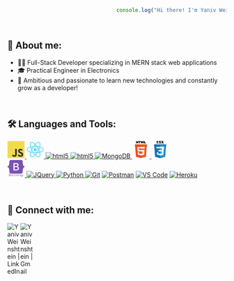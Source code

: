 <!-- - 👋 Hi, I’m @YanivWein24
- 👀 I’m interested in ...
- 🌱 I’m currently learning ...
- 💞️ I’m looking to collaborate on ...
- 📫 How to reach me ...

<!---
YanivWein24/YanivWein24 is a ✨ special ✨ repository because its `README.md` (this file) appears on your GitHub profile.
You can click the Preview link to take a look at your changes.
--->

```javascript
                                   console.log("Hi there! I'm Yaniv Weinshtein 👋");
```

<br>                                                                        

## 📖 About me:
* 👨‍💻 Full-Stack Developer specializing in MERN stack web applications
* 🎓 Practical Engineer in Electronics 
* 💪 Ambitious and passionate to learn new technologies and constantly grow as a developer!
<!-- * 💻 Looking for a role as Full-Stack developer to absorb knowledge -->

<br/>

## 🛠 Languages and Tools:
<a href="https://developer.mozilla.org/en-US/docs/Web/JavaScript"> <img src="https://raw.githubusercontent.com/devicons/devicon/master/icons/javascript/javascript-original.svg" alt="JavaScript" width="40" height="40"/> </a>
<a href="https://reactjs.org/"> <img src="https://github.com/devicons/devicon/blob/master/icons/react/react-original.svg" alt="React" width="40" height="40"/> </a>
<a href="https://nodejs.org/en/"> <img src="https://miro.medium.com/max/800/1*bc9pmTiyKR0WNPka2w3e0Q.png" alt="html5" width="40" height="40"/> </a> 
<a href="https://expressjs.com/"> <img src="https://www.guayerd.com/wp-content/uploads//2021/04/expressjs-logo.svg" alt="html5" width="40" height="40"/> </a> 
<a href="https://www.mongodb.com/"> <img src="https://cdn.jsdelivr.net/gh/devicons/devicon/icons/mongodb/mongodb-original.svg" alt="MongoDB" width="40" height="40"/> </a>
<a href="https://www.w3.org/html/"> <img src="https://raw.githubusercontent.com/devicons/devicon/master/icons/html5/html5-original-wordmark.svg" alt="HTML5" width="40" height="40"/> </a> 
<a href="https://www.w3schools.com/css/"> <img src="https://raw.githubusercontent.com/devicons/devicon/master/icons/css3/css3-original-wordmark.svg" alt="CSS3" width="40" height="40"/> </a>
<br />
<a href="https://getbootstrap.com"> <img src="https://raw.githubusercontent.com/devicons/devicon/master/icons/bootstrap/bootstrap-plain-wordmark.svg" alt="Bootstrap" width="40" height="40"/> </a>
<a href="https://jquery.com/"> <img src="https://www.pngitem.com/pimgs/m/206-2069866_transparent-css3-logo-png-jquery-logo-png-png.png" alt="JQuery" width="40" height="40"/> </a> 
<a href="https://www.python.org/"> <img src="https://upload.wikimedia.org/wikipedia/commons/thumb/c/c3/Python-logo-notext.svg/800px-Python-logo-notext.svg.png" alt="Python" width="40" height="40"/> </a> 
<a href="https://git-scm.com/"> <img src="https://www.vectorlogo.zone/logos/git-scm/git-scm-icon.svg" alt="Git" width="40" height="40"/></a>
<a href="https://www.postman.com/"> <img src="https://iconape.com/wp-content/png_logo_vector/postman.png" alt="Postman" width="40" height="40"/></a>
<a href="https://code.visualstudio.com/"> <img src="https://upload.wikimedia.org/wikipedia/commons/thumb/9/9a/Visual_Studio_Code_1.35_icon.svg/2048px-Visual_Studio_Code_1.35_icon.svg.png" alt="VS Code" width="40" height="40"/></a>
<a href="https://heroku.com/"> <img src="https://iconape.com/wp-content/files/xn/371066/svg/371066.svg" alt="Heroku" width="40" height="40"/></a>

<br >

##  🔗 Connect with me:
[<img align="left" alt="Yaniv Weinshtein | LinkedIn" width="30px" src="https://upload.wikimedia.org/wikipedia/commons/thumb/f/f8/LinkedIn_icon_circle.svg/2048px-LinkedIn_icon_circle.svg.png" />](https://www.linkedin.com/in/yaniv-weinshtein/)
[<img align="left" alt="Yaniv Weinshtein | Gmail" width="30px" src="https://upload.wikimedia.org/wikipedia/commons/2/2e/Gmail_2020.png" />](mailto:yanivwein22@gmail.com)




